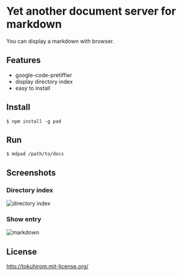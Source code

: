 Yet another document server for markdown
========================================

You can display a markdown with browser.

Features
--------

  * google-code-pretiffier
  * display directory index
  * easy to install

Install
-------

    $ npm install -g pad

Run
---

    $ mdpad /path/to/docs

Screenshots
-----------

### Directory index

![directory index](http://gyazo.64p.org/image/ca80e37d1e70b78dc0343a753bec0429.png)

### Show entry

![markdown](http://gyazo.64p.org/image/c369bdd3034d3aa18ee3879026118c3a.png)

License
-------

http://tokuhirom.mit-license.org/
